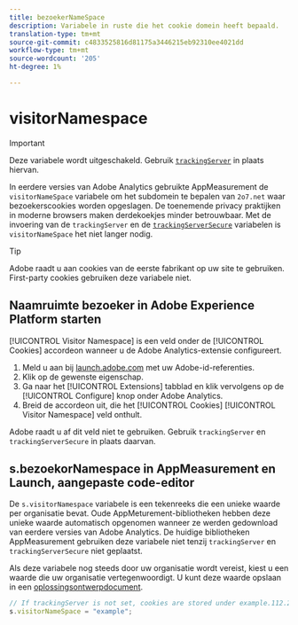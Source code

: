 ```yaml
---
title: bezoekerNameSpace
description: Variabele in ruste die het cookie domein heeft bepaald.
translation-type: tm+mt
source-git-commit: c4833525816d81175a3446215eb92310ee4021dd
workflow-type: tm+mt
source-wordcount: '205'
ht-degree: 1%

---
```



# visitorNamespace

>[!IMPORTANT]
>
>Deze variabele wordt uitgeschakeld. Gebruik [`trackingServer`](trackingserver.md) in plaats hiervan.

In eerdere versies van Adobe Analytics gebruikte AppMeasurement de `visitorNameSpace` variabele om het subdomein te bepalen van `2o7.net` waar bezoekerscookies worden opgeslagen. De toenemende privacy praktijken in moderne browsers maken derdekoekjes minder betrouwbaar. Met de invoering van de `trackingServer` en de [`trackingServerSecure`](trackingserversecure.md) variabelen is `visitorNameSpace` het niet langer nodig.

>[!TIP]
>
>Adobe raadt u aan cookies van de eerste fabrikant op uw site te gebruiken. First-party cookies gebruiken deze variabele niet.

## Naamruimte bezoeker in Adobe Experience Platform starten

[!UICONTROL Visitor Namespace] is een veld onder de [!UICONTROL Cookies] accordeon wanneer u de Adobe Analytics-extensie configureert.

1. Meld u aan bij [launch.adobe.com](https://launch.adobe.com) met uw Adobe-id-referenties.
2. Klik op de gewenste eigenschap.
3. Ga naar het [!UICONTROL Extensions] tabblad en klik vervolgens op de [!UICONTROL Configure] knop onder Adobe Analytics.
4. Breid de accordeon uit, die het [!UICONTROL Cookies] [!UICONTROL Visitor Namespace] veld onthult.

Adobe raadt u af dit veld niet te gebruiken. Gebruik `trackingServer` en `trackingServerSecure` in plaats daarvan.

## s.bezoekorNamespace in AppMeasurement en Launch, aangepaste code-editor

De `s.visitorNamespace` variabele is een tekenreeks die een unieke waarde per organisatie bevat. Oude AppMeturement-bibliotheken hebben deze unieke waarde automatisch opgenomen wanneer ze werden gedownload van eerdere versies van Adobe Analytics. De huidige bibliotheken AppMeasurement gebruiken deze variabele niet tenzij `trackingServer` en `trackingServerSecure` niet geplaatst.

Als deze variabele nog steeds door uw organisatie wordt vereist, kiest u een waarde die uw organisatie vertegenwoordigt. U kunt deze waarde opslaan in een [oplossingsontwerpdocument](../../prepare/solution-design.md).

```js
// If trackingServer is not set, cookies are stored under example.112.2o7.net
s.visitorNameSpace = "example";
```
